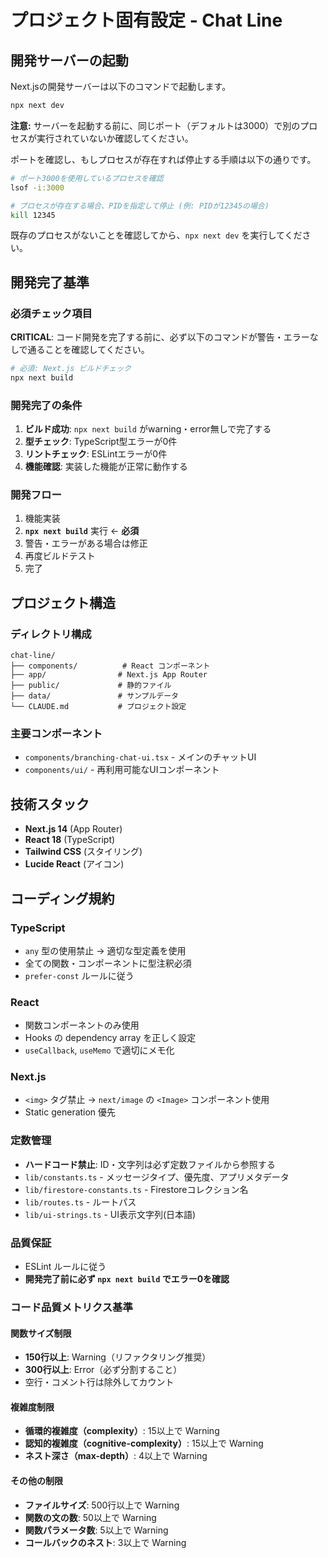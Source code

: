 # プロジェクト固有設定 - Chat Line

## 開発サーバーの起動

Next.jsの開発サーバーは以下のコマンドで起動します。

```bash
npx next dev
```

**注意:** サーバーを起動する前に、同じポート（デフォルトは3000）で別のプロセスが実行されていないか確認してください。

ポートを確認し、もしプロセスが存在すれば停止する手順は以下の通りです。

```bash
# ポート3000を使用しているプロセスを確認
lsof -i:3000

# プロセスが存在する場合、PIDを指定して停止 (例: PIDが12345の場合)
kill 12345
```

既存のプロセスがないことを確認してから、`npx next dev` を実行してください。

## 開発完了基準

### 必須チェック項目
**CRITICAL**: コード開発を完了する前に、必ず以下のコマンドが警告・エラーなしで通ることを確認してください。

```bash
# 必須: Next.js ビルドチェック
npx next build
```

### 開発完了の条件
1. **ビルド成功**: `npx next build` がwarning・error無しで完了する
2. **型チェック**: TypeScript型エラーが0件
3. **リントチェック**: ESLintエラーが0件
4. **機能確認**: 実装した機能が正常に動作する

### 開発フロー
1. 機能実装
2. **`npx next build`** 実行 ← **必須**
3. 警告・エラーがある場合は修正
4. 再度ビルドテスト
5. 完了

## プロジェクト構造

### ディレクトリ構成
```
chat-line/
├── components/          # React コンポーネント
├── app/                # Next.js App Router
├── public/             # 静的ファイル
├── data/               # サンプルデータ
└── CLAUDE.md           # プロジェクト設定
```

### 主要コンポーネント
- `components/branching-chat-ui.tsx` - メインのチャットUI
- `components/ui/` - 再利用可能なUIコンポーネント

## 技術スタック
- **Next.js 14** (App Router)
- **React 18** (TypeScript)
- **Tailwind CSS** (スタイリング)
- **Lucide React** (アイコン)

## コーディング規約

### TypeScript
- `any` 型の使用禁止 → 適切な型定義を使用
- 全ての関数・コンポーネントに型注釈必須
- `prefer-const` ルールに従う

### React
- 関数コンポーネントのみ使用
- Hooks の dependency array を正しく設定
- `useCallback`, `useMemo` で適切にメモ化

### Next.js
- `<img>` タグ禁止 → `next/image` の `<Image>` コンポーネント使用
- Static generation 優先

### 定数管理
- **ハードコード禁止**: ID・文字列は必ず定数ファイルから参照する
- `lib/constants.ts` - メッセージタイプ、優先度、アプリメタデータ
- `lib/firestore-constants.ts` - Firestoreコレクション名
- `lib/routes.ts` - ルートパス
- `lib/ui-strings.ts` - UI表示文字列(日本語)

### 品質保証
- ESLint ルールに従う
- **開発完了前に必ず `npx next build` でエラー0を確認**

### コード品質メトリクス基準

#### 関数サイズ制限
- **150行以上**: Warning（リファクタリング推奨）
- **300行以上**: Error（必ず分割すること）
- 空行・コメント行は除外してカウント

#### 複雑度制限
- **循環的複雑度（complexity）**: 15以上で Warning
- **認知的複雑度（cognitive-complexity）**: 15以上で Warning
- **ネスト深さ（max-depth）**: 4以上で Warning

#### その他の制限
- **ファイルサイズ**: 500行以上で Warning
- **関数の文の数**: 50以上で Warning
- **関数パラメータ数**: 5以上で Warning
- **コールバックのネスト**: 3以上で Warning